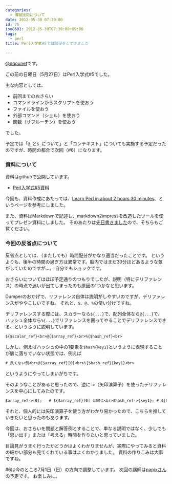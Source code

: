 ```yaml
---
categories:
  - 情報技術について
date: 2012-05-30 07:30:00
id: 75
iso8601: 2012-05-30T07:30:00+09:00
tags:
  - perl
title: Perl入学式#5で講師役をしてきました

---
```


<p><a href="https://twitter.com/nqounet">@nqounet</a>です。</p>

<p>この前の日曜日（5月27日）はPerl入学式#5でした。</p>

<p>主な内容としては、</p>

<ul><li>前回までのおさらい</li><li>コマンドラインからスクリプトを使おう</li><li>ファイルを使おう</li><li>外部コマンド（シェル）を使おう</li><li>関数（サブルーチン）を使おう</li></ul>

<p>でした。</p>

<p>予定では「<code>@_</code>と<code>$_</code>について」と「コンテキスト」についても実施する予定だったのですが、時間の都合で次回（#6）になります。</p>

<h3>資料について</h3>

<p>資料はgithubで公開しています。</p>

<ul><li><a href="http://nqounet.github.io/presentation/20120527_perlentrance5/">Perl入学式#5資料</a></li></ul>

<p>今回も、資料作成にあたっては、<a href="http://qntm.org/files/perl/perl.html">Learn Perl in about 2 hours 30 minutes</a>、というページを参考にしました。</p>

<p>また、資料はMarkdownで記述し、markdown2impressを改造したツールを使ってプレゼン資料にしました。 そのあたりは<a href="http://www.nishimiyahara.net/2012/05/30/073000">先日書きました</a>ので、そちらもご覧ください。</p>

<h3>今回の反省点について</h3>

<p>反省点としては、（またしても）時間配分がかなり適当だったことです。 というよりも、後半の時間の過ぎ方は異常です。脳内ではまだ30分ほどあるような気がしていたのですが…。 自分でもショックです。</p>

<p>おさらいについてはほぼ予定通りのつもりでしたが、説明（特にデリファレンス）の時点で迷いが出てしまったのも原因の1つかなと思います。</p>

<p>Dumperのおかげで、リファレンス自体は説明がしやすいのですが、デリファレンスがややこしいですね。 それと、<code>$</code>、<code>@</code>、<code>%</code>の使い分けですね。</p>

<p>デリファレンスする際には、スカラーなら<code>${...}</code>で、配列全体なら<code>@{...}</code>で、ハッシュ全体なら<code>%{...}</code>でリファレンスを囲ってやることでデリファレンスできる、というふうに説明しています。</p>

```default
${$scalar_ref}<br>@{$array_ref}<br>%{$hash_ref}<br>
```

<p>しかし、例えばハッシュの中の1要素を<code>$hash{key1}</code>というように表現することが腑に落ちていない状態では、例えば</p>

```default
# 良くない例<br>@{$array_ref}[0]<br>%{$hash_ref}{key1}<br>
```

<p>というようにやってしまいがちです。</p>

<p>そのようなことがあると思ったので、逆に<code>-></code>（矢印演算子）を使ったデリファレンスを中心にしてみたのです。</p>

```default
$array_ref->[0];   # ${$array_ref}[0] と同じ<br>$hash_ref->{key1}; # ${$hash_ref}{key1} と同じ<br>
```

<p>それと、個人的には矢印演算子を使う方がわかり易かったので、こちらを推していきたいと思ったのもあります。</p>

<p>今回は、おさらいを問題と解答例とすることで、単なる説明ではなく、少しでも「思い出す」または「考える」時間を作りたいと思っていました。</p>

<p>目論見がうまく行ったかどうかはよくわかりませんが、実際にやってみると資料の細かい部分も見てくれている事はよくわかりました。 資料の作りこみは大事ですね。</p>

<p>#6は今のところ7月1日（日）の方向で調整しています。 次回の講師は<a href="https://twitter.com/__papix__">papixさん</a>の予定です。 お楽しみに。</p>
    	